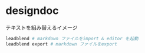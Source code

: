 # designdoc
テキストを組み替えるイメージ

```bash
leadblend # markdown ファイルをimport & editor を起動
leadblend export # markdown ファイルをexport
```
